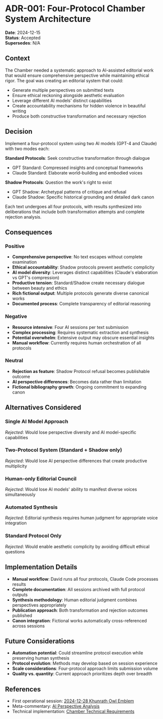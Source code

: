 # ADR-001: Four-Protocol Chamber System Architecture

**Date**: 2024-12-15  
**Status**: Accepted  
**Supersedes**: N/A

## Context

The Chamber needed a systematic approach to AI-assisted editorial work that would ensure comprehensive perspective while maintaining ethical rigor. The goal was creating an editorial system that could:

- Generate multiple perspectives on submitted texts
- Ensure ethical reckoning alongside aesthetic evaluation
- Leverage different AI models' distinct capabilities
- Create accountability mechanisms for hidden violence in beautiful writing
- Produce both constructive transformation and necessary rejection

## Decision

Implement a four-protocol system using two AI models (GPT-4 and Claude) with two modes each:

**Standard Protocols**: Seek constructive transformation through dialogue
- GPT Standard: Compressed insights and conceptual frameworks
- Claude Standard: Elaborate world-building and embodied voices

**Shadow Protocols**: Question the work's right to exist
- GPT Shadow: Archetypal patterns of critique and refusal
- Claude Shadow: Specific historical grounding and detailed dark canon

Each text undergoes all four protocols, with results synthesized into deliberations that include both transformation attempts and complete rejection analysis.

## Consequences

### Positive
- **Comprehensive perspective**: No text escapes without complete examination
- **Ethical accountability**: Shadow protocols prevent aesthetic complicity
- **AI model diversity**: Leverages distinct capabilities (Claude's elaboration vs GPT's compression)
- **Productive tension**: Standard/Shadow create necessary dialogue between beauty and ethics
- **Rich fictional output**: Multiple protocols generate diverse canonical works
- **Documented process**: Complete transparency of editorial reasoning

### Negative
- **Resource intensive**: Four AI sessions per text submission
- **Complex processing**: Requires systematic extraction and synthesis
- **Potential overwhelm**: Extensive output may obscure essential insights
- **Manual workflow**: Currently requires human orchestration of all protocols

### Neutral
- **Rejection as feature**: Shadow Protocol refusal becomes publishable outcome
- **AI perspective differences**: Becomes data rather than limitation
- **Fictional bibliography growth**: Ongoing commitment to expanding canon

## Alternatives Considered

### **Single AI Model Approach**
*Rejected*: Would lose perspective diversity and AI model-specific capabilities

### **Two-Protocol System (Standard + Shadow only)**
*Rejected*: Would lose AI perspective differences that create productive multiplicity

### **Human-only Editorial Council**
*Rejected*: Would lose AI models' ability to manifest diverse voices simultaneously

### **Automated Synthesis**
*Rejected*: Editorial synthesis requires human judgment for appropriate voice integration

### **Standard Protocol Only**
*Rejected*: Would enable aesthetic complicity by avoiding difficult ethical questions

## Implementation Details

- **Manual workflow**: David runs all four protocols, Claude Code processes results
- **Complete documentation**: All sessions archived with full protocol outputs
- **Synthesis methodology**: Human editorial judgment combines perspectives appropriately
- **Publication approach**: Both transformation and rejection outcomes published
- **Canon integration**: Fictional works automatically cross-referenced across sessions

## Future Considerations

- **Automation potential**: Could streamline protocol execution while preserving human synthesis
- **Protocol evolution**: Methods may develop based on session experience
- **Scale considerations**: Four-protocol approach limits submission volume
- **Quality vs. quantity**: Current approach prioritizes depth over breadth

## References

- First operational session: [2024-12-28 Khunrath Owl Emblem](/chamber/deliberations/standard/2024-12-28-owl-emblem/)
- Meta-commentary: [AI Perspective Analysis](/chamber/meta-commentaries/2024-12-28-owl-emblem/)
- Technical implementation: [Chamber Technical Requirements](../internal/CHAMBER-TECHNICAL-REQUIREMENTS.md)